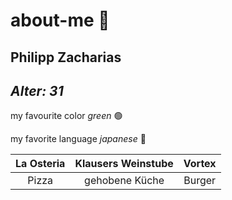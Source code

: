 # about-me 🌵
## **Philipp Zacharias**

## _Alter: 31_

my favourite color _green_ 🟢

my favorite language _japanese_ 🗼

| **La Osteria** | **Klausers Weinstube** | **Vortex** |
|:--------------:|:----------------------:|:----------:|
|    Pizza       |   gehobene Küche       | Burger     |
